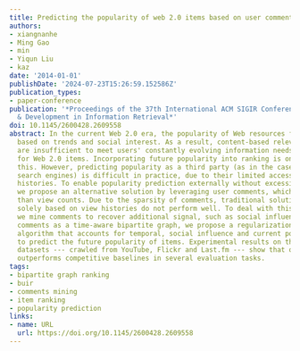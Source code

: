 ```yaml
---
title: Predicting the popularity of web 2.0 items based on user comments
authors:
- xiangnanhe
- Ming Gao
- min
- Yiqun Liu
- kaz
date: '2014-01-01'
publishDate: '2024-07-23T15:26:59.152586Z'
publication_types:
- paper-conference
publication: '*Proceedings of the 37th International ACM SIGIR Conference on Research
  & Development in Information Retrieval*'
doi: 10.1145/2600428.2609558
abstract: In the current Web 2.0 era, the popularity of Web resources fluctuates ephemerally,
  based on trends and social interest. As a result, content-based relevance signals
  are insufficient to meet users' constantly evolving information needs in searching
  for Web 2.0 items. Incorporating future popularity into ranking is one way to counter
  this. However, predicting popularity as a third party (as in the case of general
  search engines) is difficult in practice, due to their limited access to item view
  histories. To enable popularity prediction externally without excessive crawling,
  we propose an alternative solution by leveraging user comments, which are more accessible
  than view counts. Due to the sparsity of comments, traditional solutions that are
  solely based on view histories do not perform well. To deal with this sparsity,
  we mine comments to recover additional signal, such as social influence. By modeling
  comments as a time-aware bipartite graph, we propose a regularization-based ranking
  algorithm that accounts for temporal, social influence and current popularity factors
  to predict the future popularity of items. Experimental results on three real-world
  datasets --- crawled from YouTube, Flickr and Last.fm --- show that our method consistently
  outperforms competitive baselines in several evaluation tasks.
tags:
- bipartite graph ranking
- buir
- comments mining
- item ranking
- popularity prediction
links:
- name: URL
  url: https://doi.org/10.1145/2600428.2609558
---
```


